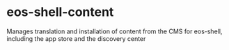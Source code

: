 eos-shell-content
=================

Manages translation and installation of content from the CMS for eos-shell, including the app store and the discovery center
